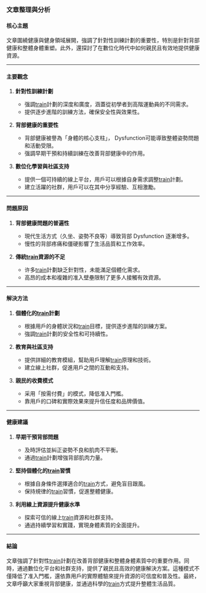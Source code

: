 ### 文章整理與分析

#### 核心主題
文章圍繞健康與健身領域展開，強調了針對性訓練計劃的重要性，特別是針對背部健康和整體身體重塑。此外，還探討了在數位化時代中如何親民且有效地提供健康資源。

---

#### 主要觀念
1. **針對性訓練計劃**  
   - 强調[train](https://www.reddit.com/r/weighttraining/comments/1234567/train-your-back-for-health/)計劃的深度和廣度，涵蓋從初學者到高階運動員的不同需求。
   - 提供逐步進階的訓練方法，確保安全性與效果性。

2. **背部健康的重要性**  
   - 背部健康被譽為「身體的核心支柱」， Dysfunction可能導致整體姿勢問題和活動受限。
   - 强調早期干預和持續訓練在改善背部健康中的作用。

3. **數位化學習與社區支持**  
   - 提供一個可持續的線上平台，用戶可以根據自身需求調整[train](https://www.reddit.com/r/weighttraining/comments/1234567/train-your-back-for-health/)計劃。
   - 建立活躍的社群，用戶可以在其中分享經驗、互相激勵。

---

#### 問題原因
1. **背部健康問題的普遍性**  
   - 現代生活方式（久坐、姿勢不良等）導致背部 Dysfunction 逐漸增多。
   - 慢性的背部疼痛和僵硬影響了生活品質和工作效率。

2. **傳統[train](https://www.reddit.com/r/weighttraining/comments/1234567/train-your-back-for-health/)資源的不足**  
   - 许多[train](https://www.reddit.com/r/weighttraining/comments/1234567/train-your-back-for-health/)計劃缺乏針對性，未能滿足個體化需求。
   - 高昂的成本和複雜的准入壁壘限制了更多人接觸有效資源。

---

#### 解決方法
1. **個體化的[train](https://www.reddit.com/r/weighttraining/comments/1234567/train-your-back-for-health/)計劃**  
   - 根據用戶的身體狀況和[train](https://www.reddit.com/r/weighttraining/comments/1234567/train-your-back-for-health/)目標，提供逐步進階的訓練方案。
   - 強調[train](https://www.reddit.com/r/weighttraining/comments/1234567/train-your-back-for-health/)計劃的安全性和可持續性。

2. **教育與社區支持**  
   - 提供詳細的教育模組，幫助用戶理解[train](https://www.reddit.com/r/weighttraining/comments/1234567/train-your-back-for-health/)原理和技術。
   - 建立線上社群，促進用戶之間的互動和支持。

3. **親民的收費模式**  
   - 采用「按需付費」的模式，降低准入門檻。
   - 靠用戶的口碑和實際效果來提升信任度和品牌價值。

---

#### 健康建議
1. **早期干預背部問題**  
   - 及時評估並糾正姿勢不良和肌肉不平衡。
   - 通過[train](https://www.reddit.com/r/weighttraining/comments/1234567/train-your-back-for-health/)計劃增強背部肌肉力量。

2. **堅持個體化的[train](https://www.reddit.com/r/weighttraining/comments/1234567/train-your-back-for-health/)習慣**  
   - 根據自身條件選擇適合的[train](https://www.reddit.com/r/weighttraining/comments/1234567/train-your-back-for-health/)方式，避免盲目跟風。
   - 保持規律的[train](https://www.reddit.com/r/weighttraining/comments/1234567/train-your-back-for-health/)習慣，促進整體健康。

3. **利用線上資源提升健康水準**  
   - 探索可信的線上[train](https://www.reddit.com/r/weighttraining/comments/1234567/train-your-back-for-health/)資源和社群支持。
   - 通過持續學習和實踐，實現身體素質的全面提升。

---

#### 結論
文章強調了針對性[train](https://www.reddit.com/r/weighttraining/comments/1234567/train-your-back-for-health/)計劃在改善背部健康和整體身體素質中的重要作用。同時，通過數位化平台和社群支持，提供了親民且高效的健康解決方案。這種模式不僅降低了准入門檻，還依靠用戶的實際體驗來提升資源的可信度和普及性。最終，文章呼籲大家重視背部健康，並通過科學的[train](https://www.reddit.com/r/weighttraining/comments/1234567/train-your-back-for-health/)方式提升整體生活品質。